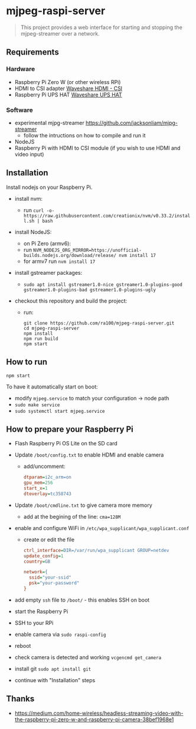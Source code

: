 # mjpeg-raspi-server

> This project provides a web interface for starting and stopping the mjpeg-streamer
> over a network.

## Requirements

### Hardware

- Raspberry Pi Zero W (or other wireless RPi)
- HDMI to CSI adapter [Waveshare HDMI - CSI](https://www.waveshare.com/hdmi-to-csi-adapter.htm)
- Raspberry Pi UPS HAT [Waveshare UPS HAT](https://www.waveshare.com/wiki/UPS_HAT)

### Software

- experimental mjpg-streamer https://github.com/jacksonliam/mjpg-streamer
  - follow the intructions on how to compile and run it
- NodeJS
- Raspberry Pi with HDMI to CSI module (if you wish to use HDMI and video input)

## Installation

Install nodejs on your Raspberry Pi.

- install nvm:
  - run `curl -o- https://raw.githubusercontent.com/creationix/nvm/v0.33.2/install.sh | bash`
- install NodeJS:
  - on Pi Zero (armv6):
  - run `NVM_NODEJS_ORG_MIRROR=https://unofficial-builds.nodejs.org/download/release/ nvm install 17`
  - for armv7 run `nvm install 17`
- install gstreamer packages:
  - `sudo apt install gstreamer1.0-nice gstreamer1.0-plugins-good gstreamer1.0-plugins-bad gstreamer1.0-plugins-ugly`
- checkout this repository and build the project:

  - run:

    ```shell
    git clone https://github.com/ra100/mjpeg-raspi-server.git
    cd mjpeg-raspi-server
    npm install
    npm run build
    npm start
    ```

## How to run

```shell
npm start
```

To have it automatically start on boot:

- modify `mjpeg.service` to match your configuration -> node path
- `sudo make service`
- `sudo systemctl start mjpeg.service`

## How to prepare your Raspberry Pi

- Flash Raspberry Pi OS Lite on the SD card
- Update `/boot/config.txt` to enable HDMI and enable camera
  - add/uncomment:
    ```ini
    dtparam=i2c_arm=on
    gpu_mem=256
    start_x=1
    dtoverlay=tc358743
    ```
- Update `/boot/cmdline.txt` to give camera more memory
  - add at the begining of the line: `cma=128M `
- enable and configure WiFi in `/etc/wpa_supplicant/wpa_supplicant.conf`

  - create or edit the file

    ```ini
    ctrl_interface=DIR=/var/run/wpa_supplicant GROUP=netdev
    update_config=1
    country=GB

    network={
      ssid="your-ssid"
      psk="your-password"
    }
    ```

- add empty `ssh` file to `/boot/` - this enables SSH on boot
- start the Raspberry Pi
- SSH to your RPi
- enable camera via `sudo raspi-config`
- reboot
- check camera is detected and working `vcgencmd get_camera`
- install git `sudo apt install git`
- continue with "Installation" steps

## Thanks

- https://medium.com/home-wireless/headless-streaming-video-with-the-raspberry-pi-zero-w-and-raspberry-pi-camera-38bef1968e1
